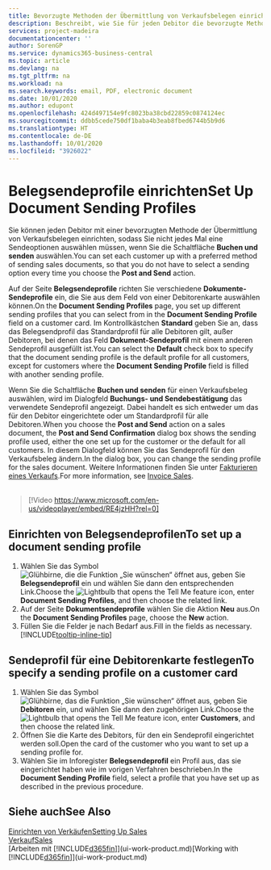 ```yaml
---
title: Bevorzugte Methoden der Übermittlung von Verkaufsbelegen einrichten | Microsoft Docs
description: Beschreibt, wie Sie für jeden Debitor die bevorzugte Methode zum Versenden von Verkaufsdokumenten, z.B. E-Mail, PDF, elektronisches Dokument usw., einrichten.
services: project-madeira
documentationcenter: ''
author: SorenGP
ms.service: dynamics365-business-central
ms.topic: article
ms.devlang: na
ms.tgt_pltfrm: na
ms.workload: na
ms.search.keywords: email, PDF, electronic document
ms.date: 10/01/2020
ms.author: edupont
ms.openlocfilehash: 424d497154e9fc8023ba38cbd22859c0874124ec
ms.sourcegitcommit: ddbb5cede750df1baba4b3eab8fbed6744b5b9d6
ms.translationtype: HT
ms.contentlocale: de-DE
ms.lasthandoff: 10/01/2020
ms.locfileid: "3926022"
---
```

# <a name="set-up-document-sending-profiles"></a><span data-ttu-id="35c60-103">Belegsendeprofile einrichten</span><span class="sxs-lookup"><span data-stu-id="35c60-103">Set Up Document Sending Profiles</span></span>
<span data-ttu-id="35c60-104">Sie können jeden Debitor mit einer bevorzugten Methode der Übermittlung von Verkaufsbelegen einrichten, sodass Sie nicht jedes Mal eine Sendeoptionen auswählen müssen, wenn Sie die Schaltfläche **Buchen und senden** auswählen.</span><span class="sxs-lookup"><span data-stu-id="35c60-104">You can set each customer up with a preferred method of sending sales documents, so that you do not have to select a sending option every time you choose the **Post and Send** action.</span></span>

<span data-ttu-id="35c60-105">Auf der Seite **Belegsendeprofile** richten Sie verschiedene **Dokumente-Sendeprofile** ein, die Sie aus dem Feld von einer Debitorenkarte auswählen können.</span><span class="sxs-lookup"><span data-stu-id="35c60-105">On the **Document Sending Profiles** page, you set up different sending profiles that you can select from in the **Document Sending Profile** field on a customer card.</span></span> <span data-ttu-id="35c60-106">Im Kontrollkästchen **Standard** geben Sie an, dass das Belegsendprofil das Standardprofil für alle Debitoren gilt, außer Debitoren, bei denen das Feld **Dokument-Sendeprofil** mit einem anderen Sendeprofil ausgefüllt ist.</span><span class="sxs-lookup"><span data-stu-id="35c60-106">You can select the **Default** check box to specify that the document sending profile is the default profile for all customers, except for customers where the **Document Sending Profile** field is filled with another sending profile.</span></span>

<span data-ttu-id="35c60-107">Wenn Sie die Schaltfläche **Buchen und senden** für einen Verkaufsbeleg auswählen, wird im Dialogfeld **Buchungs- und Sendebestätigung** das verwendete Sendeprofil angezeigt. Dabei handelt es sich entweder um das für den Debitor eingerichtete oder um Standardprofil für alle Debitoren.</span><span class="sxs-lookup"><span data-stu-id="35c60-107">When you choose the **Post and Send** action on a sales document, the **Post and Send Confirmation** dialog box shows the sending profile used, either the one set up for the customer or the default for all customers.</span></span> <span data-ttu-id="35c60-108">In diesem Dialogfeld können Sie das Sendeprofil für den Verkaufsbeleg ändern.</span><span class="sxs-lookup"><span data-stu-id="35c60-108">In the dialog box, you can change the sending profile for the sales document.</span></span> <span data-ttu-id="35c60-109">Weitere Informationen finden Sie unter [Fakturieren eines Verkaufs](sales-how-invoice-sales.md).</span><span class="sxs-lookup"><span data-stu-id="35c60-109">For more information, see [Invoice Sales](sales-how-invoice-sales.md).</span></span>
<br><br>  

> [!Video https://www.microsoft.com/en-us/videoplayer/embed/RE4jzHH?rel=0]

## <a name="to-set-up-a-document-sending-profile"></a><span data-ttu-id="35c60-110">Einrichten von Belegsendeprofilen</span><span class="sxs-lookup"><span data-stu-id="35c60-110">To set up a document sending profile</span></span>
1. <span data-ttu-id="35c60-111">Wählen Sie das Symbol ![Glühbirne, die die Funktion „Sie wünschen“ öffnet](media/ui-search/search_small.png "Was möchten Sie tun?") aus, geben Sie **Belegsendeprofil** ein und wählen Sie dann den entsprechenden Link.</span><span class="sxs-lookup"><span data-stu-id="35c60-111">Choose the ![Lightbulb that opens the Tell Me feature](media/ui-search/search_small.png "Tell me what you want to do") icon, enter **Document Sending Profiles**, and then choose the related link.</span></span>
2. <span data-ttu-id="35c60-112">Auf der Seite **Dokumentsendeprofile** wählen Sie die Aktion **Neu** aus.</span><span class="sxs-lookup"><span data-stu-id="35c60-112">On the **Document Sending Profiles** page, choose the **New** action.</span></span>
3. <span data-ttu-id="35c60-113">Füllen Sie die Felder je nach Bedarf aus.</span><span class="sxs-lookup"><span data-stu-id="35c60-113">Fill in the fields as necessary.</span></span> [!INCLUDE[tooltip-inline-tip](includes/tooltip-inline-tip_md.md)]

## <a name="to-specify-a-sending-profile-on-a-customer-card"></a><span data-ttu-id="35c60-114">Sendeprofil für eine Debitorenkarte festlegen</span><span class="sxs-lookup"><span data-stu-id="35c60-114">To specify a sending profile on a customer card</span></span>
1. <span data-ttu-id="35c60-115">Wählen Sie das Symbol ![Glühbirne, das die Funktion „Sie wünschen“ öffnet](media/ui-search/search_small.png "Was möchten Sie tun?") aus, geben Sie **Debitoren** ein, und wählen Sie dann den zugehörigen Link.</span><span class="sxs-lookup"><span data-stu-id="35c60-115">Choose the ![Lightbulb that opens the Tell Me feature](media/ui-search/search_small.png "Tell me what you want to do") icon, enter **Customers**, and then choose the related link.</span></span>
2. <span data-ttu-id="35c60-116">Öffnen Sie die Karte des Debitors, für den ein Sendeprofil eingerichtet werden soll.</span><span class="sxs-lookup"><span data-stu-id="35c60-116">Open the card of the customer who you want to set up a sending profile for.</span></span>
3. <span data-ttu-id="35c60-117">Wählen Sie im Inforegister **Belegsendeprofil** ein Profil aus, das sie eingerichtet haben wie im vorigen Verfahren beschrieben.</span><span class="sxs-lookup"><span data-stu-id="35c60-117">In the **Document Sending Profile** field, select a profile that you have set up as described in the previous procedure.</span></span>

## <a name="see-also"></a><span data-ttu-id="35c60-118">Siehe auch</span><span class="sxs-lookup"><span data-stu-id="35c60-118">See Also</span></span>
[<span data-ttu-id="35c60-119">Einrichten von Verkäufen</span><span class="sxs-lookup"><span data-stu-id="35c60-119">Setting Up Sales</span></span>](sales-setup-sales.md)  
[<span data-ttu-id="35c60-120">Verkauf</span><span class="sxs-lookup"><span data-stu-id="35c60-120">Sales</span></span>](sales-manage-sales.md)  
<span data-ttu-id="35c60-121">[Arbeiten mit [!INCLUDE[d365fin](includes/d365fin_md.md)]](ui-work-product.md)</span><span class="sxs-lookup"><span data-stu-id="35c60-121">[Working with [!INCLUDE[d365fin](includes/d365fin_md.md)]](ui-work-product.md)</span></span>
